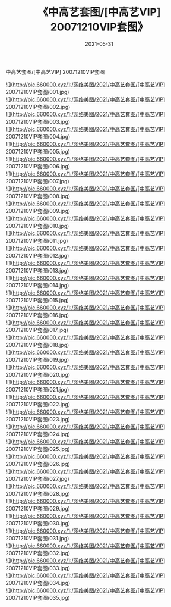 ﻿---
layout: post
title:  《中高艺套图/[中高艺VIP] 20071210VIP套图》
date:   2021-05-31
img: http://pic.660000.xyz/1:/网络美图/2021/中高艺套图/[中高艺VIP] 20071210VIP套图/000.jpg
categories: [美女, 清纯, 唯美]
---

中高艺套图/[中高艺VIP] 20071210VIP套图

 ![](http://pic.660000.xyz/1:/网络美图/2021/中高艺套图/[中高艺VIP] 20071210VIP套图/001.jpg) <br>![](http://pic.660000.xyz/1:/网络美图/2021/中高艺套图/[中高艺VIP] 20071210VIP套图/002.jpg) <br>![](http://pic.660000.xyz/1:/网络美图/2021/中高艺套图/[中高艺VIP] 20071210VIP套图/003.jpg) <br>![](http://pic.660000.xyz/1:/网络美图/2021/中高艺套图/[中高艺VIP] 20071210VIP套图/004.jpg) <br>![](http://pic.660000.xyz/1:/网络美图/2021/中高艺套图/[中高艺VIP] 20071210VIP套图/005.jpg) <br>![](http://pic.660000.xyz/1:/网络美图/2021/中高艺套图/[中高艺VIP] 20071210VIP套图/006.jpg) <br>![](http://pic.660000.xyz/1:/网络美图/2021/中高艺套图/[中高艺VIP] 20071210VIP套图/007.jpg) <br>![](http://pic.660000.xyz/1:/网络美图/2021/中高艺套图/[中高艺VIP] 20071210VIP套图/008.jpg) <br>![](http://pic.660000.xyz/1:/网络美图/2021/中高艺套图/[中高艺VIP] 20071210VIP套图/009.jpg) <br>![](http://pic.660000.xyz/1:/网络美图/2021/中高艺套图/[中高艺VIP] 20071210VIP套图/010.jpg) <br>![](http://pic.660000.xyz/1:/网络美图/2021/中高艺套图/[中高艺VIP] 20071210VIP套图/011.jpg) <br>![](http://pic.660000.xyz/1:/网络美图/2021/中高艺套图/[中高艺VIP] 20071210VIP套图/012.jpg) <br>![](http://pic.660000.xyz/1:/网络美图/2021/中高艺套图/[中高艺VIP] 20071210VIP套图/013.jpg) <br>![](http://pic.660000.xyz/1:/网络美图/2021/中高艺套图/[中高艺VIP] 20071210VIP套图/014.jpg) <br>![](http://pic.660000.xyz/1:/网络美图/2021/中高艺套图/[中高艺VIP] 20071210VIP套图/015.jpg) <br>![](http://pic.660000.xyz/1:/网络美图/2021/中高艺套图/[中高艺VIP] 20071210VIP套图/016.jpg) <br>![](http://pic.660000.xyz/1:/网络美图/2021/中高艺套图/[中高艺VIP] 20071210VIP套图/017.jpg) <br>![](http://pic.660000.xyz/1:/网络美图/2021/中高艺套图/[中高艺VIP] 20071210VIP套图/018.jpg) <br>![](http://pic.660000.xyz/1:/网络美图/2021/中高艺套图/[中高艺VIP] 20071210VIP套图/019.jpg) <br>![](http://pic.660000.xyz/1:/网络美图/2021/中高艺套图/[中高艺VIP] 20071210VIP套图/020.jpg) <br>![](http://pic.660000.xyz/1:/网络美图/2021/中高艺套图/[中高艺VIP] 20071210VIP套图/021.jpg) <br>![](http://pic.660000.xyz/1:/网络美图/2021/中高艺套图/[中高艺VIP] 20071210VIP套图/022.jpg) <br>![](http://pic.660000.xyz/1:/网络美图/2021/中高艺套图/[中高艺VIP] 20071210VIP套图/023.jpg) <br>![](http://pic.660000.xyz/1:/网络美图/2021/中高艺套图/[中高艺VIP] 20071210VIP套图/024.jpg) <br>![](http://pic.660000.xyz/1:/网络美图/2021/中高艺套图/[中高艺VIP] 20071210VIP套图/025.jpg) <br>![](http://pic.660000.xyz/1:/网络美图/2021/中高艺套图/[中高艺VIP] 20071210VIP套图/026.jpg) <br>![](http://pic.660000.xyz/1:/网络美图/2021/中高艺套图/[中高艺VIP] 20071210VIP套图/027.jpg) <br>![](http://pic.660000.xyz/1:/网络美图/2021/中高艺套图/[中高艺VIP] 20071210VIP套图/028.jpg) <br>![](http://pic.660000.xyz/1:/网络美图/2021/中高艺套图/[中高艺VIP] 20071210VIP套图/029.jpg) <br>![](http://pic.660000.xyz/1:/网络美图/2021/中高艺套图/[中高艺VIP] 20071210VIP套图/030.jpg) <br>![](http://pic.660000.xyz/1:/网络美图/2021/中高艺套图/[中高艺VIP] 20071210VIP套图/031.jpg) <br>![](http://pic.660000.xyz/1:/网络美图/2021/中高艺套图/[中高艺VIP] 20071210VIP套图/032.jpg) <br>![](http://pic.660000.xyz/1:/网络美图/2021/中高艺套图/[中高艺VIP] 20071210VIP套图/033.jpg) <br>![](http://pic.660000.xyz/1:/网络美图/2021/中高艺套图/[中高艺VIP] 20071210VIP套图/034.jpg) <br>![](http://pic.660000.xyz/1:/网络美图/2021/中高艺套图/[中高艺VIP] 20071210VIP套图/035.jpg) <br>